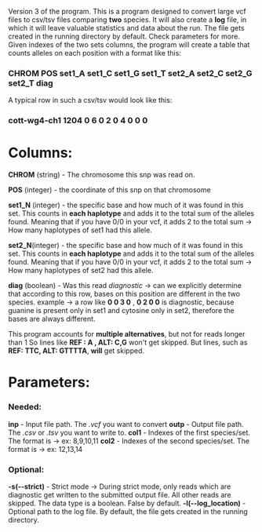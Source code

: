 Version 3 of the program.
This is a program designed to convert large vcf files to csv/tsv files comparing **two** species. It will also create a **log** file, in which it will leave valuable statistics and data about the run. The file gets created in the running directory by default. Check parameters for more.
Given indexes of the two sets columns, the program will create a table that counts alleles on each position with a format like this:

###	CHROM	POS	set1_A	set1_C	set1_G	set1_T	set2_A	set2_C	set2_G	set2_T	diag

A typical row in such a csv/tsv would look like this:
### cott-wg4-ch1	1204	0	6	0	2	0	4	0	0	0



# Columns:

**CHROM** (string) - The chromosome this snp was read on.

**POS** (integer) - the coordinate of this snp on that chromosome

**set1_N** (integer) - the specific base and how much of it was found in this set. This counts in **each haplotype** and adds it to the total sum of the alleles found. Meaning that if you have 0/0 in your vcf, it adds 2 to the total sum -> How many haplotypes of set1 had this allele.

**set2_N**(integer) - the specific base and how much of it was found in this set. This counts in **each haplotype** and adds it to the total sum of the alleles found.   Meaning that if you have 0/0 in your vcf, it adds 2 to the total sum -> How many haplotypes of set2 had this allele.

**diag** (boolean) - Was this read *diagnostic* -> can we explicitly determine that according to this row, bases on this position are different in the two species. example -> a row like **0 0 3 0** , **0 2 0 0**  is diagnostic, because guanine is present only in set1 and cytosine only in set2, therefore the bases are always different.

This program accounts for **multiple alternatives**, but not for reads longer than 1 
So lines like
**REF : A , ALT: C,G** won't get skipped. But lines, such as **REF: TTC, ALT: GTTTTA**, **will** get skipped.


# Parameters:

### Needed:

**inp** - Input file path. The *.vcf* you want to convert
**outp** - Output file path. The *.csv* or *.tsv* you want to write to.
**col1** - Indexes of the first species/set. The format is -> ex: 8,9,10,11
**col2** - Indexes of the second species/set. The format is -> ex: 12,13,14


### Optional:

**-s(--strict)** - Strict mode -> During strict mode, only reads which are diagnostic get written to the submitted output file. All other reads are skipped. The data type is a boolean. False by default.
**-l(--log_location)** - Optional path to the log file. By default, the file gets created in the running directory.
